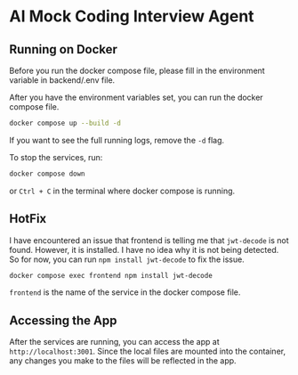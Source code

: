 # AI Mock Coding Interview Agent

## Running on Docker

Before you run the docker compose file, please fill in the environment variable in backend/.env file.

After you have the environment variables set, you can run the docker compose file.

```bash
docker compose up --build -d
```
If you want to see the full running logs, remove the `-d` flag.

To stop the services, run:

```bash
docker compose down
```

or `Ctrl + C` in the terminal where docker compose is running.

## HotFix

I have encountered an issue that frontend is telling me that `jwt-decode` is not found. However, it is installed. I have no idea why it is not being detected. So for now, you can run `npm install jwt-decode` to fix the issue.

```bash
docker compose exec frontend npm install jwt-decode
```

`frontend` is the name of the service in the docker compose file.

## Accessing the App

After the services are running, you can access the app at `http://localhost:3001`.
Since the local files are mounted into the container, any changes you make to the files will be reflected in the app.
